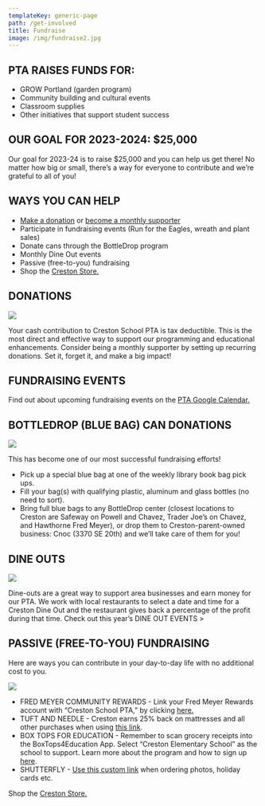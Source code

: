 ```yaml
---
templateKey: generic-page
path: /get-involved
title: Fundraise
image: /img/fundraise2.jpg
---
```

## PTA RAISES FUNDS FOR:

* GROW Portland (garden program)
* Community building and cultural events
* Classroom supplies
* Other initiatives that support student success

## OUR GOAL FOR 2023-2024: $25,000

Our goal for 2023-24 is to raise $25,000 and you can help us get there! No matter how big or small, there’s a way for everyone to contribute and we’re grateful to all of you!

## WAYS YOU CAN HELP

* [Make a donation](https://creston.memberhub.com/store?limit=21&live=true&category=Donations) or [become a monthly supporter](https://creston.memberhub.com/store?limit=21&live=true&category=Memberships)
* Participate in fundraising events (Run for the Eagles, wreath and plant sales)
* Donate cans through the BottleDrop program
* Monthly Dine Out events
* Passive (free-to-you) fundraising
* Shop the [Creston Store.](https://creston.memberhub.com/store?limit=21&live=true)

## DONATIONS

![](/img/fundraise.jpg)

Your cash contribution to Creston School PTA is tax deductible. This is the most direct and effective way to support our programming and educational enhancements. Consider being a monthly supporter by setting up recurring donations. Set it, forget it, and make a big impact!

<MAKE A DONATION >

<BECOME A MONTHLY SUPPORTER>

## FUNDRAISING EVENTS

Find out about upcoming fundraising events on the [PTA Google Calendar.](https://docs.google.com/document/d/1qIB7OYtvODxUKUTlahM98hdTlmCVF44pMNs0r__a1K4/edit?usp=sharing)

## BOTTLEDROP (BLUE BAG) CAN DONATIONS

![](/img/fundraise-blue-bags.jpeg)

This has become one of our most successful fundraising efforts!

* Pick up a special blue bag at one of the weekly library book bag pick ups.
* Fill your bag(s) with qualifying plastic, aluminum and glass bottles (no need to sort).
* Bring full blue bags to any BottleDrop center (closest locations to Creston are Safeway on Powell and Chavez, Trader Joe’s on Chavez, and Hawthorne Fred Meyer), or drop them to Creston-parent-owned business: Cnoc (3370 SE 20th) and we’ll take care of them for you!

## DINE OUTS

![](/img/fundraise-dine-outs.jpg)

Dine-outs are a great way to support area businesses and earn money for our PTA. We work with local restaurants to select a date and time for a Creston Dine Out and the restaurant gives back a percentage of the profit during that time. Check out this year’s DINE OUT EVENTS >

## PASSIVE (FREE-TO-YOU) FUNDRAISING 

Here are ways you can contribute in your day-to-day life with no additional cost to you.

![](/img/fred-meyer-rewards-image-300x170.jpeg)

* FRED MEYER COMMUNITY REWARDS - Link your Fred Meyer Rewards account with “Creston School PTA,” by clicking [here.](https://www.fredmeyer.com/i/community/community-rewards)
* TUFT AND NEEDLE - Creston earns 25% back on mattresses and all other purchases when using [this link](https://tuftandneedle.attfm2.net/crestonel).
* BOX TOPS FOR EDUCATION - Remember to scan grocery receipts into the BoxTops4Education App. Select “Creston Elementary School” as the school to support. Learn more about the program and how to sign up [here](https://www.boxtops4education.com/).
* SHUTTERFLY - [Use this custom link](https://shareasale.com/r.cfm?b=82482&u=2627674&m=12808&urllink=www%2Eshutterfly%2Ecom%2F&afftrack=) when ordering photos, holiday cards etc.

Shop the [Creston Store.](https://creston.memberhub.com/store?limit=21&live=true)